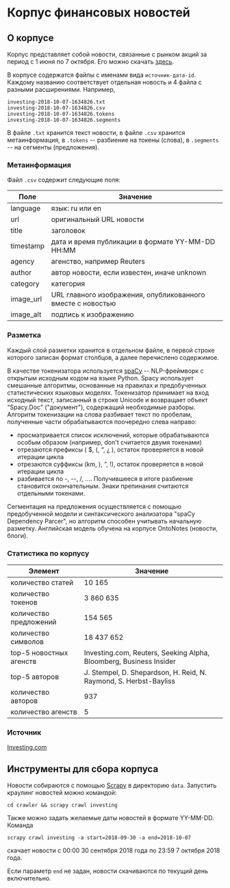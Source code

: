# Корпус финансовых новостей

## О корпусе

Корпус представляет собой новости, связанные с рынком акций за период с 1 июня по 7 октября. 
Его можно скачать [здесь](https://drive.google.com/open?id=1oGc5aEZPXmEAiS6iCx1vwI59yWioc50S).

В корпусе содержатся файлы с именами вида `источник-дата-id`. Каждому названию соответствует отдельная новость и 4 файла с разными расширениями. Например,
```
investing-2018-10-07-1634826.txt
investing-2018-10-07-1634826.csv
investing-2018-10-07-1634826.tokens
investing-2018-10-07-1634826.segments
```
В файле `.txt` хранится текст новости, в файле `.csv` хранится метаинформация, в `.tokens` -- разбиение на токены (слова), в `.segments` -- на сегменты (предложения).

### Метаинформация
Файл `.csv` содержит следующие поля:

| Поле      | Значение                                                    |
|-----------|-------------------------------------------------------------|
| language  | язык: ru или en                                             |
| url       | оригинальный URL новости                                    |
| title     | заголовок                                                   |
| timestamp | дата и время публикации в формате YY-MM-DD HH:MM            |
| agency    | агенство, например Reuters                                  |
| author    | автор новости, если известен, иначе unknown                 |
| category  | категория                                                   |
| image_url | URL главного изображения, опубликованного вместе с новостью |
| image_alt | подпись к изображению                                       |

### Разметка
Каждый слой разметки хранится в отдельном файле, в первой строке которого записан формат столбцов, а далее перечислено содержимое. 

В качестве токенизатора используется [spaCy](https://spacy.io/) -- NLP-фреймворк с открытым исходным кодом на языке Python. Spacy использует смешанные алгоритмы, основанные на правилах и предобученных статистических языковых моделях. 
Токенизатор принимает на вход исходный текст, записанный в строке Unicode и возвращает объект "Spacy.Doc" ("документ"), содержащий необходимые разборы. 
Алгоритм токенизации на слова разбивает текст по пробелам, полученные части обрабатываются поочередно слева направо: 
* просматривается список исключений, которые обрабатываются особым образом (например, don't считается двумя токенами)
* отрезаются префиксы ( $, (, “, ¿ ), остаток проверяется в новой итерации цикла
* отрезаются суффиксы (km, ), ”, !), остаток проверяется в новой итерации цикла
* разбивается по -, --, /, ….
Получившееся в итоге разбиение становится окончательным. Знаки препинания считаются отдельными токенами.

Сегментация на предложения осуществляется с помощью предобученной модели и синтаксического анализатора "spaCy Dependency Parcer", но алгоритм способен учитывать начальную разметку. Английская модель обучена на корпусе OntoNotes (новости, блоги).


### Статистика по корпусу

| Элемент                 | Значение                                                           |
|-------------------------|--------------------------------------------------------------------|
| количество статей       | 10 165                                                             |
| количество токенов      | 3 860 635                                                          |
| количество предложений  | 154 565                                                            |
| количество символов     | 18 437 652                                                         |
| top-5 новостных агенств | Investing.com, Reuters, Seeking Alpha, Bloomberg, Business Insider |
| top-5 авторов           | J. Stempel, D. Shepardson, H. Reid, N. Raymond, S. Herbst-Bayliss  |
| количество авторов      | 937                                                                |
| количество агенств      | 5                                                                  |

### Источник
[Investing.com](http://investing.com)

## Инструменты для сбора корпуса
Новости собираются с помощью [Scrapy](https://scrapy.org/) в директорию `data`. 
Запустить краулинг новостей можно командой:

`cd crawler && scrapy crawl investing`

Также можно задать желаемые даты новостей в формате YY-MM-DD. Команда

`scrapy crawl investing -a start=2018-09-30 -a end=2018-10-07`

скачает новости с 00:00 30 сентября 2018 года по 23:59 7 октября 2018 года.

Если параметр `end` не задан, новости скачиваются по текущий день включительно.
